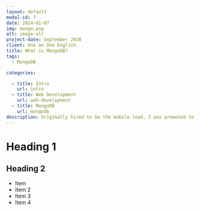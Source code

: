 ```yaml
---
layout: default
modal-id: 7
date: 2014-01-07
img: mongo.png
alt: image-alt
project-date: September 2020
client: One on One English
title: What is MongoDB?
tags:
  - MongoDB

categories: 

  - title: Intro
    url: intro
  - title: Web Development
    url: web-development
  - title: MongoDB
    url: mongodb
description: Originally hired to be the mobile lead, I was promoted to solutions architect within 6 months.
---
```


# Heading 1

## Heading 2

- Item
- Item 2
- Item 3
- Item 4
